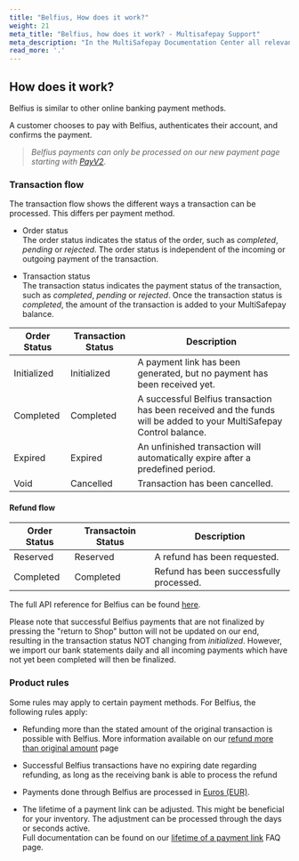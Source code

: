 ```yaml
---
title: "Belfius, How does it work?"
weight: 21
meta_title: "Belfius, how does it work? - Multisafepay Support"
meta_description: "In the MultiSafepay Documentation Center all relevant information regarding our Plugins and API. As well as Support pages for Payment Method, Tools and General Questions. You can also find the contact details of our Support Team and Integration Team."
read_more: '.'
---
```

## How does it work?
Belfius is similar to other online banking payment methods.<br>

A customer chooses to pay with Belfius, authenticates their account, and confirms the payment.

>_Belfius payments can only be processed on our new payment page starting with [PayV2](/tools/payment-pages/what-is-payv2/)_.


### Transaction flow
The transaction flow shows the different ways a transaction can be processed. This differs per payment method.

* Order status      
The order status indicates the status of the order, such as _completed_, _pending_ or _rejected_. The order status is independent of the incoming or outgoing payment of the transaction.

* Transaction status       
The transaction status indicates the payment status of the transaction, such as _completed_, _pending_ or _rejected_. Once the transaction status is _completed_, the amount of the transaction is added to your MultiSafepay balance.

| Order Status                      | Transaction Status      | Description |
|--------------------------------|-----------|-----------------------------------------------------------------------------------------|
| Initialized  | Initialized  | A payment link has been generated, but no payment has been received yet.   |
| Completed   | Completed   | A successful Belfius transaction has been received and the funds will be added to your MultiSafepay Control balance.   | 
| Expired     | Expired     | An unfinished transaction will automatically expire after a predefined period.  | 
| Void        | Cancelled    | Transaction has been cancelled.   | 

#### Refund flow 

| Order Status                      | Transactoin Status      | Description |
|--------------------------------|-----------|-----------------------------------------------------------------------------------------|
| Reserved       | Reserved    | A refund has been requested. | 
| Completed      | Completed   | Refund has been successfully processed.  | 

The full API reference for Belfius can be found [here](/api/#belfius).

Please note that successful Belfius payments that are not finalized by pressing the "return to Shop" button will not be updated on our end, resulting in the transaction status NOT changing from _initialized_. However, we import our bank statements daily and all incoming payments which have not yet been completed will then be finalized.


### Product rules
Some rules may apply to certain payment methods. For Belfius, the following rules apply:

* Refunding more than the stated amount of the original transaction is possible with Belfius. More information available on our [refund more than original amount](/faq/finance/refund-more-than-original-amount/) page

* Successful Belfius transactions have no expiring date regarding refunding, as long as the receiving bank is able to process the refund

* Payments done through Belfius are processed in [Euros (EUR)](/faq/general/which-currencies-are-supported-by-multisafepay/).

* The lifetime of a payment link can be adjusted. This might be beneficial for your inventory. The adjustment can be processed through the days or seconds active.   
Full documentation can be found on our [lifetime of a payment link](/faq/api/lifetime-of-a-payment-link/) FAQ page.







